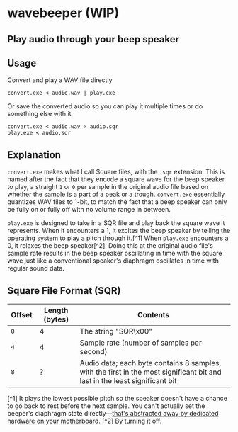 # wavebeeper (WIP)
Play audio through your beep speaker
---

## Usage
Convert and play a WAV file directly
```
convert.exe < audio.wav | play.exe
```
Or save the converted audio so you can play it multiple times or do something else with it
```
convert.exe < audio.wav > audio.sqr
play.exe < audio.sqr
```
## Explanation
`convert.exe` makes what I call Square files, with the `.sqr` extension. This is named after the fact that they encode a square wave for the beep speaker to play, a straight `1` or `0` per sample in the original audio file based on whether the sample is a part of a peak or a trough. `convert.exe` essentially quantizes WAV files to 1-bit, to match the fact that a beep speaker can only be fully on or fully off with no volume range in between.

`play.exe` is designed to take in a SQR file and play back the square wave it represents. When it encounters a 1, it excites the beep speaker by telling the operating system to play a pitch through it.[^1] When `play.exe` encounters a 0, it relaxes the beep speaker[^2]. Doing this at the original audio file's sample rate results in the beep speaker oscillating in time with the square wave just like a conventional speaker's diaphragm oscillates in time with regular sound data.

## Square File Format (SQR)
| Offset | Length (bytes) | Contents |
| ------ | -------------- | -------- |
| `0`    | 4              | The string "SQR\x00" |
| `4`    | 4              | Sample rate (number of samples per second) |
| `8`    | ?              | Audio data; each byte contains 8 samples, with the first in the most significant bit and last in the least significant bit |

[^1] It plays the lowest possible pitch so the speaker doesn't have a chance to go back to rest before the next sample. You can't actually set the beeper's diaphragm state directly—[that's abstracted away by dedicated hardware on your motherboard.](https://web.archive.org/web/20161030204856/https://courses.engr.illinois.edu/ece390/books/labmanual/io-devices-speaker.html)
[^2] By turning it off.
